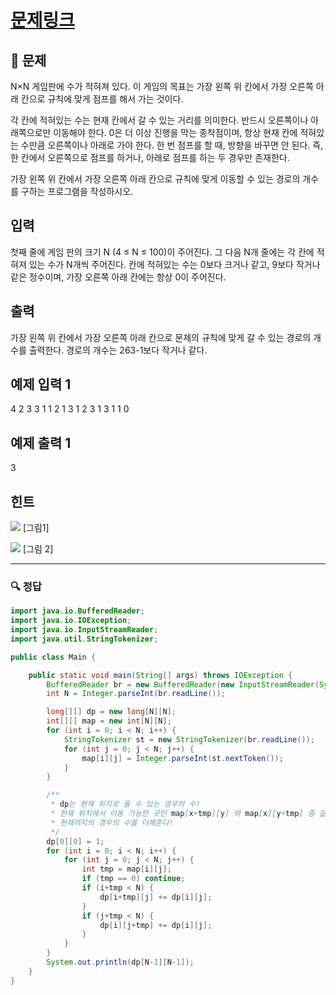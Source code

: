 # [문제링크]()

## 📝 문제

N×N 게임판에 수가 적혀져 있다. 이 게임의 목표는 가장 왼쪽 위 칸에서 가장 오른쪽 아래 칸으로 규칙에 맞게 점프를 해서 가는 것이다.

각 칸에 적혀있는 수는 현재 칸에서 갈 수 있는 거리를 의미한다. 반드시 오른쪽이나 아래쪽으로만 이동해야 한다. 0은 더 이상 진행을 막는 종착점이며, 항상 현재 칸에 적혀있는 수만큼 오른쪽이나 아래로 가야 한다. 한 번 점프를 할 때, 방향을 바꾸면 안 된다. 즉, 한 칸에서 오른쪽으로 점프를 하거나, 아래로 점프를 하는 두 경우만 존재한다.

가장 왼쪽 위 칸에서 가장 오른쪽 아래 칸으로 규칙에 맞게 이동할 수 있는 경로의 개수를 구하는 프로그램을 작성하시오.

## 입력

첫째 줄에 게임 판의 크기 N (4 ≤ N ≤ 100)이 주어진다. 그 다음 N개 줄에는 각 칸에 적혀져 있는 수가 N개씩 주어진다. 칸에 적혀있는 수는 0보다 크거나 같고, 9보다 작거나 같은 정수이며, 가장 오른쪽 아래 칸에는 항상 0이 주어진다.

## 출력

가장 왼쪽 위 칸에서 가장 오른쪽 아래 칸으로 문제의 규칙에 맞게 갈 수 있는 경로의 개수를 출력한다. 경로의 개수는 263-1보다 작거나 같다.

## 예제 입력 1 

4
2 3 3 1
1 2 1 3
1 2 3 1
3 1 1 0

## 예제 출력 1 

3

## 힌트

![](https://upload.acmicpc.net/563fbfda-6750-49ca-931d-125d4259c870/-/crop/195x192/0,0/-/preview/)
[그림1]

![](https://upload.acmicpc.net/563fbfda-6750-49ca-931d-125d4259c870/-/crop/640x192/302,0/-/preview/)
[그림 2]

---

### 🔍 정답

```java
import java.io.BufferedReader;
import java.io.IOException;
import java.io.InputStreamReader;
import java.util.StringTokenizer;

public class Main {

    public static void main(String[] args) throws IOException {
        BufferedReader br = new BufferedReader(new InputStreamReader(System.in));
        int N = Integer.parseInt(br.readLine());

        long[][] dp = new long[N][N];
        int[][] map = new int[N][N];
        for (int i = 0; i < N; i++) {
            StringTokenizer st = new StringTokenizer(br.readLine());
            for (int j = 0; j < N; j++) {
                map[i][j] = Integer.parseInt(st.nextToken());
            }
        }

        /**
         * dp는 현재 위치로 올 수 있는 경우의 수!
         * 현재 위치에서 이동 가능한 곳인 map[x+tmp][y] 와 map[x][y+tmp] 중 갈 수 있는 곳이 있다면
         * 현재까지의 경우의 수를 더해준다!
         */
        dp[0][0] = 1;
        for (int i = 0; i < N; i++) {
            for (int j = 0; j < N; j++) {
                int tmp = map[i][j];
                if (tmp == 0) continue;
                if (i+tmp < N) {
                    dp[i+tmp][j] += dp[i][j];
                }
                if (j+tmp < N) {
                    dp[i][j+tmp] += dp[i][j];
                }
            }
        }
        System.out.println(dp[N-1][N-1]);
    }
}
```
